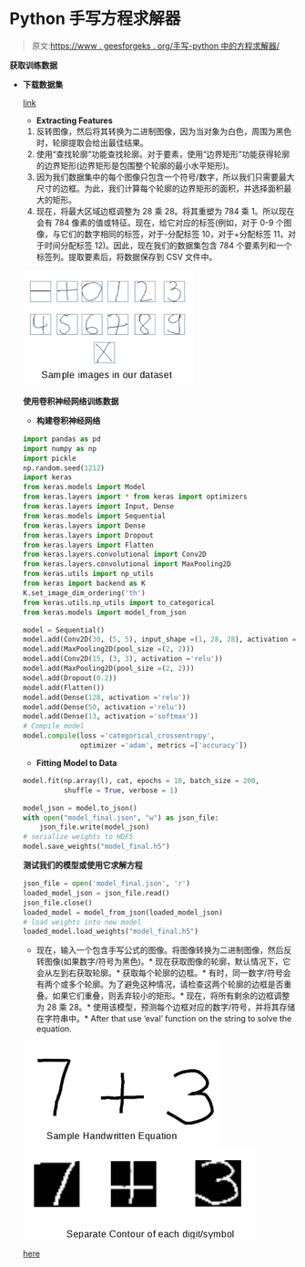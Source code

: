 # Python 手写方程求解器

> 原文:[https://www . geesforgeks . org/手写-python 中的方程求解器/](https://www.geeksforgeeks.org/handwritten-equation-solver-in-python/)

**获取训练数据**

*   **下载数据集**

    [link](https://www.kaggle.com/xainano/handwrittenmathsymbols)
    *   **Extracting Features**

    1.  反转图像，然后将其转换为二进制图像，因为当对象为白色，周围为黑色时，轮廓提取会给出最佳结果。
    2.  使用“查找轮廓”功能查找轮廓。对于要素，使用“边界矩形”功能获得轮廓的边界矩形(边界矩形是包围整个轮廓的最小水平矩形)。
    3.  因为我们数据集中的每个图像只包含一个符号/数字，所以我们只需要最大尺寸的边框。为此，我们计算每个轮廓的边界矩形的面积，并选择面积最大的矩形。
    4.  现在，将最大区域边框调整为 28 乘 28。将其重塑为 784 乘 1。所以现在会有 784 像素的值或特征。现在，给它对应的标签(例如，对于 0-9 个图像，与它们的数字相同的标签，对于-分配标签 10，对于+分配标签 11，对于时间分配标签 12)。因此，现在我们的数据集包含 784 个要素列和一个标签列。提取要素后，将数据保存到 CSV 文件中。

    ![](img/86a47a9d07dd126a81e7ca34d40b1ae0.png)

    **使用卷积神经网络训练数据**

    *   **构建卷积神经网络**

    ```py
    import pandas as pd
    import numpy as np
    import pickle
    np.random.seed(1212)
    import keras
    from keras.models import Model
    from keras.layers import * from keras import optimizers
    from keras.layers import Input, Dense
    from keras.models import Sequential
    from keras.layers import Dense
    from keras.layers import Dropout
    from keras.layers import Flatten
    from keras.layers.convolutional import Conv2D
    from keras.layers.convolutional import MaxPooling2D
    from keras.utils import np_utils
    from keras import backend as K
    K.set_image_dim_ordering('th')
    from keras.utils.np_utils import to_categorical
    from keras.models import model_from_json
    ```

    ```py
    model = Sequential()
    model.add(Conv2D(30, (5, 5), input_shape =(1, 28, 28), activation ='relu'))
    model.add(MaxPooling2D(pool_size =(2, 2)))
    model.add(Conv2D(15, (3, 3), activation ='relu'))
    model.add(MaxPooling2D(pool_size =(2, 2)))
    model.add(Dropout(0.2))
    model.add(Flatten())
    model.add(Dense(128, activation ='relu'))
    model.add(Dense(50, activation ='relu'))
    model.add(Dense(13, activation ='softmax'))
    # Compile model
    model.compile(loss ='categorical_crossentropy', 
                  optimizer ='adam', metrics =['accuracy'])
    ```

    *   **Fitting Model to Data**

    ```py
    model.fit(np.array(l), cat, epochs = 10, batch_size = 200, 
              shuffle = True, verbose = 1)
    ```

    ```py
    model_json = model.to_json()
    with open("model_final.json", "w") as json_file:
        json_file.write(model_json)
    # serialize weights to HDF5
    model.save_weights("model_final.h5")
    ```

    **测试我们的模型或使用它求解方程**

    ```py
    json_file = open('model_final.json', 'r')
    loaded_model_json = json_file.read()
    json_file.close()
    loaded_model = model_from_json(loaded_model_json)
    # load weights into new model
    loaded_model.load_weights("model_final.h5")
    ```

    *   现在，输入一个包含手写公式的图像。将图像转换为二进制图像，然后反转图像(如果数字/符号为黑色)。*   现在获取图像的轮廓，默认情况下，它会从左到右获取轮廓。*   获取每个轮廓的边框。*   有时，同一数字/符号会有两个或多个轮廓。为了避免这种情况，请检查这两个轮廓的边框是否重叠。如果它们重叠，则丢弃较小的矩形。*   现在，将所有剩余的边框调整为 28 乘 28。*   使用该模型，预测每个边框对应的数字/符号，并将其存储在字符串中。*   After that use ‘eval’ function on the string to solve the equation.

    ![](img/77b5a57238d3237d6bd7f4cf13cc658e.png)
    ![](img/dfa5ab9e8256ae2c4924edc9f56a8317.png)

    [here](https://github.com/vipul79321/Handwritten-Equation-Solver)